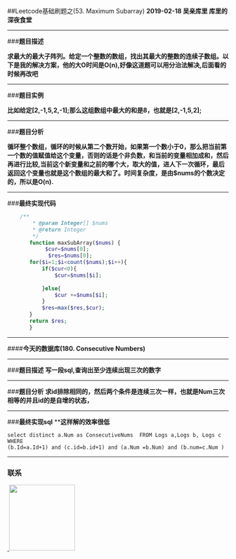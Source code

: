 
##Leetcode基础刷题之(53. Maximum Subarray)
**2019-02-18 吴亲库里 库里的深夜食堂**
****
###**题目描述**

**求最大的最大子阵列。给定一个整数的数组，找出其最大的整数的连续子数组。以下是我的解决方案，他的大O时间是O(n),好像这道题可以用分治法解决,后面看的时候再改吧**
****
###**题目实例**

**比如给定[2,-1,5,2,-1];那么这组数组中最大的和是8，也就是[2,-1,5,2];**
****
###**题目分析**
  
**循环整个数组，循环的时候从第二个数开始，如果第一个数小于0，那么把当前第一个数的值赋值给这个变量，否则的话是个非负数，和当前的变量相加成和，然后再进行比较,当前这个新变量和之前的哪个大，取大的值，进人下一次循环，最后返回这个变量也就是这个数组的最大和了。时间复杂度，是由$nums的个数决定的，所以是O(n).**
****

###**最终实现代码**

```php
    /**
        * @param Integer[] $nums
        * @return Integer
        */
       function maxSubArray($nums) {
            $cur=$nums[0];
             $res=$nums[0];
       for($i=1;$i<count($nums);$i++){
           if($cur<0){
               $cur=$nums[$i];
           
           }else{
               $cur +=$nums[$i];
           }
           $res=max($res,$cur);
       }
       return $res;
       }
```
  ****
  
####**今天的数据库(180. Consecutive Numbers)**
****
###**题目描述**
**写一段sql,查询出至少连续出现三次的数字**
****
###**题目分析**
**求id排除相同的，然后两个条件是连续三次一样，也就是Num三次相等的并且id的是自增的状态，**
****

###**最终实现sql**
****这样解的效率很低**
```mysql
select distinct a.Num as ConsecutiveNums  FROM Logs a,Logs b, Logs c 
WHERE 
(b.Id=a.Id+1) and (c.id=b.id+1) and (a.Num =b.Num) and (b.num=c.Num )
```
****
### 联系

<a href="https://github.com/wuqinqiang/">
​    <img src="https://github.com/wuqinqiang/Lettcode-php/blob/master/qrcode_for_gh_c194f9d4cdb1_430.jpg" width="150px" height="150px">
</a> 